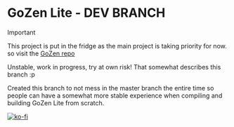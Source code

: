 # GoZen Lite - DEV BRANCH

> [!IMPORTANT]
> This project is put in the fridge as the main project is taking priority for now. so visit the [GoZen repo](https://github.com/VoylinsGamedevJourney/GoZen)

Unstable, work in progress, try at own risk! That somewhat describes this branch :p

Created this branch to not mess in the master branch the entire time so people can have a somewhat more stable experience when compiling and building GoZen Lite from scratch.

[![ko-fi](https://ko-fi.com/img/githubbutton_sm.svg)](https://ko-fi.com/R6R4M1UM6)

